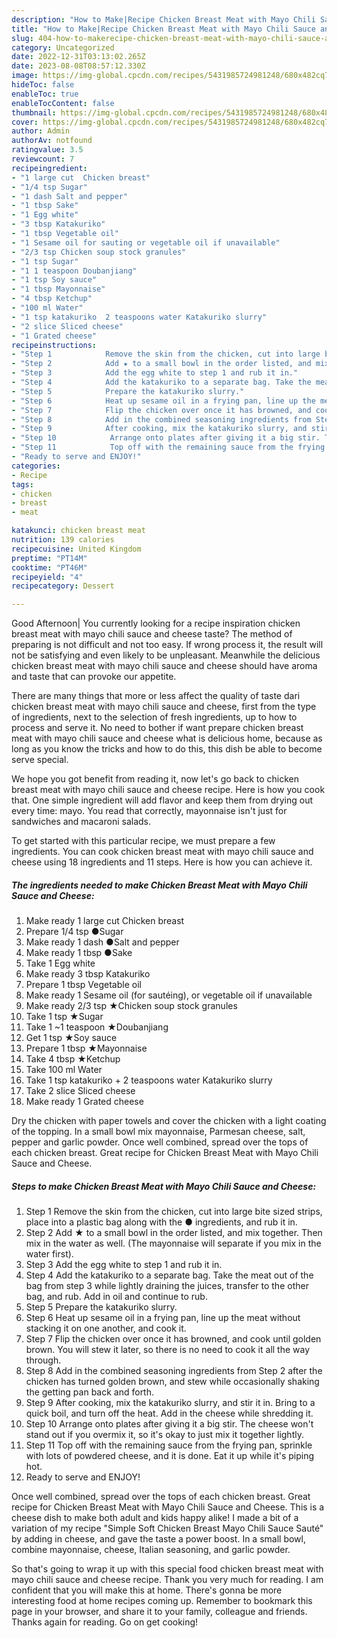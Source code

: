 ```yaml
---
description: "How to Make|Recipe Chicken Breast Meat with Mayo Chili Sauce and Cheese {That is Simple"
title: "How to Make|Recipe Chicken Breast Meat with Mayo Chili Sauce and Cheese {That is Simple"
slug: 404-how-to-makerecipe-chicken-breast-meat-with-mayo-chili-sauce-and-cheese-that-is-simple
category: Uncategorized
date: 2022-12-31T03:13:02.265Z
date: 2023-08-08T08:57:12.330Z
image: https://img-global.cpcdn.com/recipes/5431985724981248/680x482cq70/chicken-breast-meat-with-mayo-chili-sauce-and-cheese-recipe-main-photo.jpg
hideToc: false
enableToc: true
enableTocContent: false
thumbnail: https://img-global.cpcdn.com/recipes/5431985724981248/680x482cq70/chicken-breast-meat-with-mayo-chili-sauce-and-cheese-recipe-main-photo.jpg
cover: https://img-global.cpcdn.com/recipes/5431985724981248/680x482cq70/chicken-breast-meat-with-mayo-chili-sauce-and-cheese-recipe-main-photo.jpg
author: Admin
authorAv: notfound
ratingvalue: 3.5
reviewcount: 7
recipeingredient:
- "1 large cut  Chicken breast"
- "1/4 tsp Sugar"
- "1 dash Salt and pepper"
- "1 tbsp Sake"
- "1 Egg white"
- "3 tbsp Katakuriko"
- "1 tbsp Vegetable oil"
- "1 Sesame oil for sauting or vegetable oil if unavailable"
- "2/3 tsp Chicken soup stock granules"
- "1 tsp Sugar"
- "1 1 teaspoon Doubanjiang"
- "1 tsp Soy sauce"
- "1 tbsp Mayonnaise"
- "4 tbsp Ketchup"
- "100 ml Water"
- "1 tsp katakuriko  2 teaspoons water Katakuriko slurry"
- "2 slice Sliced cheese"
- "1 Grated cheese"
recipeinstructions:
- "Step 1            Remove the skin from the chicken, cut into large bite sized strips, place into a plastic bag along with the ● ingredients, and rub it in."
- "Step 2            Add ★ to a small bowl in the order listed, and mix together. Then mix in the water as well. (The mayonnaise will separate if you mix in the water first)."
- "Step 3            Add the egg white to step 1 and rub it in."
- "Step 4            Add the katakuriko to a separate bag. Take the meat out of the bag from step 3 while lightly draining the juices, transfer to the other bag, and rub. Add in oil and continue to rub."
- "Step 5            Prepare the katakuriko slurry."
- "Step 6            Heat up sesame oil in a frying pan, line up the meat without stacking it on one another, and cook it."
- "Step 7            Flip the chicken over once it has browned, and cook until golden brown.  You will stew it later, so there is no need to cook it all the way through."
- "Step 8            Add in the combined seasoning ingredients from Step 2 after the chicken has turned golden brown, and stew while occasionally shaking the getting pan back and forth."
- "Step 9            After cooking, mix the katakuriko slurry, and stir it in. Bring to a quick boil, and turn off the heat. Add in the cheese while shredding it."
- "Step 10            Arrange onto plates after giving it a big stir. The cheese won&#39;t stand out if you overmix it, so it&#39;s okay to just mix it together lightly."
- "Step 11            Top off with the remaining sauce from the frying pan, sprinkle with lots of powdered cheese, and it is done. Eat it up while it&#39;s piping hot."
- "Ready to serve and ENJOY!"
categories:
- Recipe
tags:
- chicken
- breast
- meat

katakunci: chicken breast meat 
nutrition: 139 calories
recipecuisine: United Kingdom
preptime: "PT14M"
cooktime: "PT46M"
recipeyield: "4"
recipecategory: Dessert

---
```



Good Afternoon| You currently looking for a recipe inspiration chicken breast meat with mayo chili sauce and cheese taste? The method of preparing is not difficult and not too easy. If wrong process it, the result will not be satisfying and even likely to be unpleasant. Meanwhile the delicious chicken breast meat with mayo chili sauce and cheese should have aroma and taste that can provoke our appetite.






There are many things that more or less affect the quality of taste dari chicken breast meat with mayo chili sauce and cheese, first from the type of ingredients, next to the selection of fresh ingredients, up to how to process and serve it. No need to bother if want prepare chicken breast meat with mayo chili sauce and cheese what is delicious home, because as long as you know the tricks and how to do this, this dish be able to become serve  special.


We hope you got benefit from reading it, now let&#39;s go back to chicken breast meat with mayo chili sauce and cheese recipe. Here is how you cook that. One simple ingredient will add flavor and keep them from drying out every time: mayo. You read that correctly, mayonnaise isn&#39;t just for sandwiches and macaroni salads.


To get started with this particular recipe, we must prepare a few ingredients. You can cook chicken breast meat with mayo chili sauce and cheese using 18 ingredients and 11 steps. Here is how you can achieve it.

<!--inarticleads1-->

##### The ingredients needed to make Chicken Breast Meat with Mayo Chili Sauce and Cheese:

1. Make ready 1 large cut  Chicken breast
1. Prepare 1/4 tsp ●Sugar
1. Make ready 1 dash ●Salt and pepper
1. Make ready 1 tbsp ●Sake
1. Take 1 Egg white
1. Make ready 3 tbsp Katakuriko
1. Prepare 1 tbsp Vegetable oil
1. Make ready 1 Sesame oil (for sautéing), or vegetable oil if unavailable
1. Make ready 2/3 tsp ★Chicken soup stock granules
1. Take 1 tsp ★Sugar
1. Take 1 ~1 teaspoon ★Doubanjiang
1. Get 1 tsp ★Soy sauce
1. Prepare 1 tbsp ★Mayonnaise
1. Take 4 tbsp ★Ketchup
1. Take 100 ml Water
1. Take 1 tsp katakuriko + 2 teaspoons water Katakuriko slurry
1. Take 2 slice Sliced cheese
1. Make ready 1 Grated cheese


Dry the chicken with paper towels and cover the chicken with a light coating of the topping. In a small bowl mix mayonnaise, Parmesan cheese, salt, pepper and garlic powder. Once well combined, spread over the tops of each chicken breast. Great recipe for Chicken Breast Meat with Mayo Chili Sauce and Cheese. 

<!--inarticleads2-->

##### Steps to make Chicken Breast Meat with Mayo Chili Sauce and Cheese:

1. Step 1            Remove the skin from the chicken, cut into large bite sized strips, place into a plastic bag along with the ● ingredients, and rub it in.
1. Step 2            Add ★ to a small bowl in the order listed, and mix together. Then mix in the water as well. (The mayonnaise will separate if you mix in the water first).
1. Step 3            Add the egg white to step 1 and rub it in.
1. Step 4            Add the katakuriko to a separate bag. Take the meat out of the bag from step 3 while lightly draining the juices, transfer to the other bag, and rub. Add in oil and continue to rub.
1. Step 5            Prepare the katakuriko slurry.
1. Step 6            Heat up sesame oil in a frying pan, line up the meat without stacking it on one another, and cook it.
1. Step 7            Flip the chicken over once it has browned, and cook until golden brown.  You will stew it later, so there is no need to cook it all the way through.
1. Step 8            Add in the combined seasoning ingredients from Step 2 after the chicken has turned golden brown, and stew while occasionally shaking the getting pan back and forth.
1. Step 9            After cooking, mix the katakuriko slurry, and stir it in. Bring to a quick boil, and turn off the heat. Add in the cheese while shredding it.
1. Step 10            Arrange onto plates after giving it a big stir. The cheese won&#39;t stand out if you overmix it, so it&#39;s okay to just mix it together lightly.
1. Step 11            Top off with the remaining sauce from the frying pan, sprinkle with lots of powdered cheese, and it is done. Eat it up while it&#39;s piping hot.
1. Ready to serve and ENJOY!

Once well combined, spread over the tops of each chicken breast. Great recipe for Chicken Breast Meat with Mayo Chili Sauce and Cheese. This is a cheese dish to make both adult and kids happy alike! I made a bit of a variation of my recipe &#34;Simple Soft Chicken Breast Mayo Chili Sauce Sauté&#34; by adding in cheese, and gave the taste a power boost. In a small bowl, combine mayonnaise, cheese, Italian seasoning, and garlic powder. 

So that's going to wrap it up with this special food chicken breast meat with mayo chili sauce and cheese recipe. Thank you very much for reading. I am confident that you will make this at home. There's gonna be more interesting food at home recipes coming up. Remember to bookmark this page in your browser, and share it to your family, colleague and friends. Thanks again for reading. Go on get cooking!
